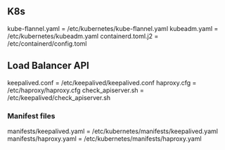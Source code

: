 ## K8s
kube-flannel.yaml = /etc/kubernetes/kube-flannel.yaml
kubeadm.yaml = /etc/kubernetes/kubeadm.yaml
containerd.toml.j2 = /etc/containerd/config.toml
## Load Balancer API
keepalived.conf = /etc/keepalived/keepalived.conf
haproxy.cfg = /etc/haproxy/haproxy.cfg
check_apiserver.sh = /etc/keepalived/check_apiserver.sh
### Manifest files
manifests/keepalived.yaml = /etc/kubernetes/manifests/keepalived.yaml
manifests/haproxy.yaml = /etc/kubernetes/manifests/haproxy.yaml